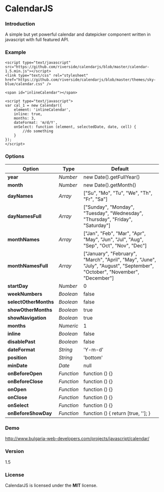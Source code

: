 # CalendarJS

### Introduction

A simple but yet powerful calendar and datepicker component written in javascript with full featured API.

### Example
```
<script type="text/javascript" src="https://github.com/riverside/calendarjs/blob/master/calendar-1.5.min.js"></script>
<link type="text/css" rel="stylesheet" href="https://github.com/riverside/calendarjs/blob/master/themes/sky-blue/calendar.css" />

<span id="inlineCalendar"></span>

<script type="text/javascript">
var cal_1 = new Calendar({
    element: 'inlineCalendar',
    inline: true,
    months: 3,
    dateFormat: 'm/d/Y',
    onSelect: function (element, selectedDate, date, cell) {
        //do something
    }
});
</script>
```
### Options

Option                | Type       | Default
-------               | ------     |-----------------------------
**year**              | *Number*   | new Date().getFullYear()
**month**             | *Number*   | new Date().getMonth()
**dayNames**          | *Array*    | ["Su", "Mo", "Tu", "We", "Th", "Fr", "Sa"]
**dayNamesFull**      | *Array*    | ["Sunday", "Monday", "Tuesday", "Wednesday", "Thursday", "Friday", "Saturday"]
**monthNames**        | *Array*    | ["Jan", "Feb", "Mar", "Apr", "May", "Jun", "Jul", "Aug", "Sep", "Oct", "Nov", "Dec"]
**monthNamesFull**    | *Array*    | ["January", "February", "March", "April", "May", "June", "July", "August", "September", "October", "November", "December"]
**startDay**          | *Number*   | 0
**weekNumbers**       | *Boolean*  | false
**selectOtherMonths** | *Boolean*  | false
**showOtherMonths**   | *Boolean*  | true
**showNavigation**    | *Boolean*  | true
**months**            | *Numeric*  | 1
**inline**            | *Boolean*  | false
**disablePast**       | *Boolean*  | false
**dateFormat**        | *String*   | 'Y-m-d'
**position**          | *String*   | 'bottom'
**minDate**           | *Date*     | null
**onBeforeOpen**      | *Function* | function () {}
**onBeforeClose**     | *Function* | function () {}
**onOpen**            | *Function* | function () {}
**onClose**           | *Function* | function () {}
**onSelect**          | *Function* | function () {}
**onBeforeShowDay**   | *Function* | function () { return [true, '']; }

### Demo
http://www.bulgaria-web-developers.com/projects/javascript/calendar/

### Version
1.5

### License
CalendarJS is licensed under the **MIT** license.
